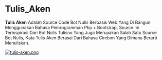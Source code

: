 # Tulis_Aken
<p><b>Tulis Aken</b> Adalah Source Code Bot Nulis Berbasis Web Yang Di Bangun Menggunakan Bahasa Pemrogramman Php + Bootstrap, Source Ini Terinspirasi Dari Bot Nulis Tulisno Yang Juga Merupakan Salah Satu Source Bot Nulis, Kata Tulis Aken Berasal Dari Bahasa Cirebon Yang Dimana Berarti Menuliskan.</p>

[![tulis-aken.png](https://i.postimg.cc/G2KsNY24/tulis-aken.png)](https://postimg.cc/ygJd3D0K)
